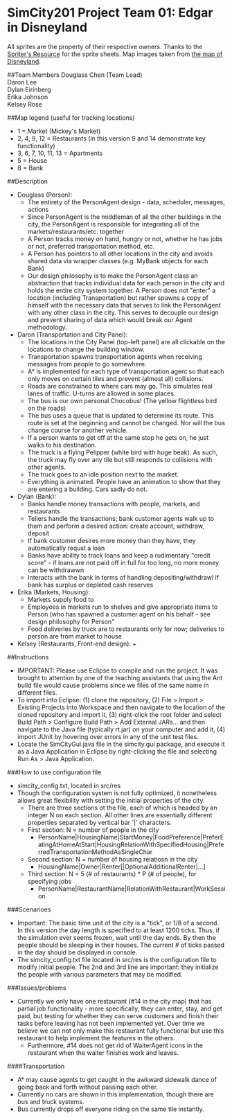 SimCity201 Project Team 01: Edgar in Disneyland
===============================================

All sprites are the property of their respective owners.
Thanks to the [Spriter's Resource](http://www.spriters-resource.com/) for the sprite sheets.
Map images taken from [the map of Disneyland](http://disney.wikia.com/wiki/File:Disneyland_map_2011.jpg).

##Team Members
Douglass Chen (Team Lead) <br>
Daron Lee <br>
Dylan Eirinberg <br>
Erika Johnson <br>
Kelsey Rose <br>

##Map legend (useful for tracking locations)
+ 1 = Market (Mickey's Market)
+ 2, 4, 9, 12 = Restaurants (in this version 9 and 14 demonstrate key functionality)
+ 3, 6, 7, 10, 11, 13 = Apartments
+ 5 = House
+ 8 = Bank

##Description

+ Douglass (Person):
	+ The entirety of the PersonAgent design - data, scheduler, messages, actions
	+ Since PersonAgent is the middleman of all the other buildings in the city, the PersonAgent is responsible for integrating all of the markets/restaurants/etc. together
	+ A Person tracks money on hand, hungry or not, whether he has jobs or not, preferred transportation method, etc.
	+ A Person has pointers to all other locations in the city and avoids shared data via wrapper classes (e.g. MyBank objects for each Bank)
	+ Our design philosophy is to make the PersonAgent class an abstraction that tracks individual data for each person in the city and holds the entire city system together. A Person does not "enter" a location (including Transportation) but rather spawns a copy of himself with the necessary data that serves to link the PersonAgent with any other class in the city. This serves to decouple our design and prevent sharing of data which would break our Agent methodology.
+ Daron (Transportation and City Panel): 
	+ The locations in the City Panel (top-left panel) are all clickable on the locations to change the building window.
	+ Transportation spawns transportation agents when receiving messages from people to go somewhere.
	+ A* is implemented for each type of transportation agent so that each only moves on certain tiles and prevent (almost all) collisions.
	+ Roads are constrained to where cars may go. This simulates real lanes of traffic. U-turns are allowed in some places.
	+ The bus is our own personal Chocobus! (The yellow flightless bird on the roads)
	+ The bus uses a queue that is updated to determine its route. This route is set at the beginning and cannot be changed. Nor will the bus change course for another vehicle.
	+ If a person wants to get off at the same stop he gets on, he just walks to his destination.
	+ The truck is a flying Pelipper (white bird with huge beak). As such, the truck may fly over any tile but still responds to collisions with other agents.
	+ The truck goes to an idle position next to the market.
	+ Everything is animated. People have an animation to show that they are entering a building. Cars sadly do not.
+ Dylan (Bank): 
	+ Banks handle money transactions with people, markets, and restaurants
	+ Tellers handle the transactions; bank customer agents walk up to them and perform a desired action: create account, withdraw, deposit
	+ If bank customer desires more money than they have, they automatically requst a loan
	+ Banks have ability to track loans and keep a rudimentary "credit score" - if loans are not paid off in full for too long, no more money can be withdrawwn
	+ Interacts with the bank in terms of handling depositing/withdrawl if bank has surplus or depleted cash reserves
+ Erika (Markets, Housing): 
	+ Markets supply food to 
	+ Employees in markets run to shelves and give appropriate items to Person (who has spawned a customer agent on his behalf - see design philosophy for Person"
	+ Food deliveries by truck are to restaurants only for now; deliveries to person are from market to house
+ Kelsey (Restaurants, Front-end design): 
	+ 

##Instructions
+ IMPORTANT: Please use Eclipse to compile and run the project. It was brought to attention by one of the teaching assistants that using the Ant build file would cause problems since we files of the same name in different files.
+ To import into Eclipse: (1) clone the repository, (2) File > Import > Existing Projects into Workspace and then navigate to the location of the cloned repository and import it, (3) right-click the root folder and select Build Path > Configure Build Path > Add External JARs... and then navigate to the Java file (typically rt.jar) on your computer and add it, (4) import JUnit by hovering over errors in any of the unit test files.
+ Locate the SimCityGui.java file in the simcity.gui package, and execute it as a Java Application in Eclipse by right-clicking the file and selecting Run As > Java Application.

###How to use configuration file
+ simcity_config.txt, located in src/res
+ Though the configuration system is not fully optimized, it nonetheless allows great flexibility with setting the initial properties of the city.
	+ There are three sections ot the file, each of which is headed by an integer N on each section. All other lines are essentially different properties separated by vertical bar '|' characters.
	+ First section: N = number of people in the city
		+ PersonName|HousingName|StartMoney|FoodPreference|PreferEatingAtHomeAtStart|HousingRelationWithSpecifiedHousing|PreferredTransportationMethodAsSingleChar
	+ Second section: N = number of housing relatiosn in the city
		+ HousingName|Owner|Renter[|OptionalAdditionalRenter|...]
	+ Third section: N = 5 (# of restaurants) * P (# of people), for specifying jobs
		+ PersonName|RestaurantName|RelationWithRestaurant|WorkSession

###Scenarioes
+ Important: The basic time unit of the city is a "tick", or 1/8 of a second. In this version the day length is specified to at least 1200 ticks. Thus, if the simulation ever seems frozen, wait until the day ends. By then the people should be sleeping in their houses. The current # of ticks passed in the day should be displayed in console.
+ The simcity_config.txt file located in src/res is the configuration file to modify initial people. The 2nd and 3rd line are important: they initialize the people with various parameters that may be modified.

###Issues/problems
+ Currently we only have one restaurant (#14 in the city map) that has partial job functionality - more specifically, they can enter, stay, and get paid, but testing for whether they can serve customers and finish their tasks before leaving has not been implemented yet. Over time we believe we can not only make this restaurant fully functional but use this restaurant to help implement the features in the others.
	+ Furthermore, #14 does not get rid of WaiterAgent icons in the restaurant when the waiter finishes work and leaves.

####Transportation
+ A* may cause agents to get caught in the awkward sidewalk dance of going back and forth without passing each other.
+ Currently no cars are shown in this implementation, though there are bus and truck systems.
+ Bus currently drops off everyone riding on the same tile instantly.
